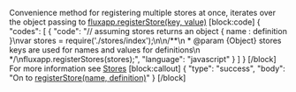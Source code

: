 Convenience method for registering multiple stores at once, iterates over the object passing to [fluxapp.registerStore(key, value)](http://fluxapp.readme.io/v0.1.0/docs/registerstorename-spec) 
[block:code]
{
  "codes": [
    {
      "code": "// assuming stores returns an object { name : definition }\nvar stores = require('./stores/index');\n\n/**\n * @param {Object} stores keys are used for names and values for definitions\n */\nfluxapp.registerStores(stores);",
      "language": "javascript"
    }
  ]
}
[/block]
For more information see [Stores](/v0.1.0/docs/overview) 
[block:callout]
{
  "type": "success",
  "body": "On to [registerStore(name, definition)](/v0.1.0/docs/registerstorename-spec)"
}
[/block]